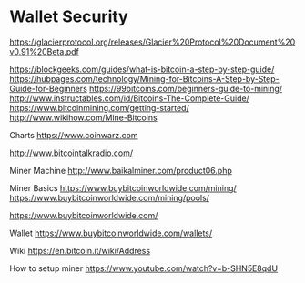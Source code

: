 


# Wallet Security
https://glacierprotocol.org/releases/Glacier%20Protocol%20Document%20v0.91%20Beta.pdf


https://blockgeeks.com/guides/what-is-bitcoin-a-step-by-step-guide/
https://hubpages.com/technology/Mining-for-Bitcoins-A-Step-by-Step-Guide-for-Beginners
https://99bitcoins.com/beginners-guide-to-mining/
http://www.instructables.com/id/Bitcoins-The-Complete-Guide/
https://www.bitcoinmining.com/getting-started/
http://www.wikihow.com/Mine-Bitcoins



Charts
https://www.coinwarz.com


http://www.bitcointalkradio.com/




Miner Machine
http://www.baikalminer.com/product06.php

Miner Basics
https://www.buybitcoinworldwide.com/mining/
https://www.buybitcoinworldwide.com/mining/pools/


https://www.buybitcoinworldwide.com/
	

Wallet
https://www.buybitcoinworldwide.com/wallets/

Wiki
https://en.bitcoin.it/wiki/Address
	
How to setup miner
https://www.youtube.com/watch?v=b-SHN5E8qdU

